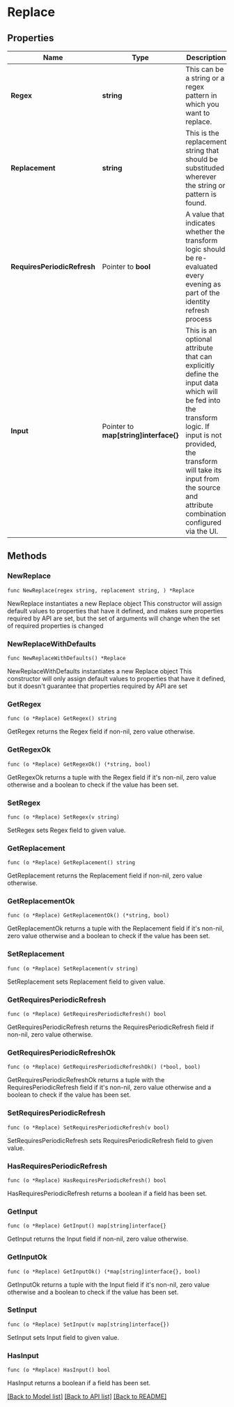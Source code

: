 # Replace

## Properties

Name | Type | Description | Notes
------------ | ------------- | ------------- | -------------
**Regex** | **string** | This can be a string or a regex pattern in which you want to replace. | 
**Replacement** | **string** | This is the replacement string that should be substituded wherever the string or pattern is found. | 
**RequiresPeriodicRefresh** | Pointer to **bool** | A value that indicates whether the transform logic should be re-evaluated every evening as part of the identity refresh process | [optional] [default to false]
**Input** | Pointer to **map[string]interface{}** | This is an optional attribute that can explicitly define the input data which will be fed into the transform logic. If input is not provided, the transform will take its input from the source and attribute combination configured via the UI. | [optional] 

## Methods

### NewReplace

`func NewReplace(regex string, replacement string, ) *Replace`

NewReplace instantiates a new Replace object
This constructor will assign default values to properties that have it defined,
and makes sure properties required by API are set, but the set of arguments
will change when the set of required properties is changed

### NewReplaceWithDefaults

`func NewReplaceWithDefaults() *Replace`

NewReplaceWithDefaults instantiates a new Replace object
This constructor will only assign default values to properties that have it defined,
but it doesn't guarantee that properties required by API are set

### GetRegex

`func (o *Replace) GetRegex() string`

GetRegex returns the Regex field if non-nil, zero value otherwise.

### GetRegexOk

`func (o *Replace) GetRegexOk() (*string, bool)`

GetRegexOk returns a tuple with the Regex field if it's non-nil, zero value otherwise
and a boolean to check if the value has been set.

### SetRegex

`func (o *Replace) SetRegex(v string)`

SetRegex sets Regex field to given value.


### GetReplacement

`func (o *Replace) GetReplacement() string`

GetReplacement returns the Replacement field if non-nil, zero value otherwise.

### GetReplacementOk

`func (o *Replace) GetReplacementOk() (*string, bool)`

GetReplacementOk returns a tuple with the Replacement field if it's non-nil, zero value otherwise
and a boolean to check if the value has been set.

### SetReplacement

`func (o *Replace) SetReplacement(v string)`

SetReplacement sets Replacement field to given value.


### GetRequiresPeriodicRefresh

`func (o *Replace) GetRequiresPeriodicRefresh() bool`

GetRequiresPeriodicRefresh returns the RequiresPeriodicRefresh field if non-nil, zero value otherwise.

### GetRequiresPeriodicRefreshOk

`func (o *Replace) GetRequiresPeriodicRefreshOk() (*bool, bool)`

GetRequiresPeriodicRefreshOk returns a tuple with the RequiresPeriodicRefresh field if it's non-nil, zero value otherwise
and a boolean to check if the value has been set.

### SetRequiresPeriodicRefresh

`func (o *Replace) SetRequiresPeriodicRefresh(v bool)`

SetRequiresPeriodicRefresh sets RequiresPeriodicRefresh field to given value.

### HasRequiresPeriodicRefresh

`func (o *Replace) HasRequiresPeriodicRefresh() bool`

HasRequiresPeriodicRefresh returns a boolean if a field has been set.

### GetInput

`func (o *Replace) GetInput() map[string]interface{}`

GetInput returns the Input field if non-nil, zero value otherwise.

### GetInputOk

`func (o *Replace) GetInputOk() (*map[string]interface{}, bool)`

GetInputOk returns a tuple with the Input field if it's non-nil, zero value otherwise
and a boolean to check if the value has been set.

### SetInput

`func (o *Replace) SetInput(v map[string]interface{})`

SetInput sets Input field to given value.

### HasInput

`func (o *Replace) HasInput() bool`

HasInput returns a boolean if a field has been set.


[[Back to Model list]](../README.md#documentation-for-models) [[Back to API list]](../README.md#documentation-for-api-endpoints) [[Back to README]](../README.md)


